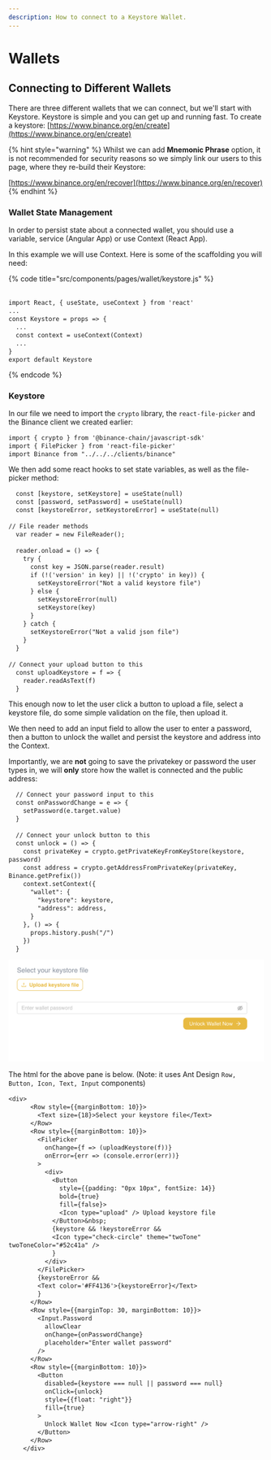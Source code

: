 ```yaml
---
description: How to connect to a Keystore Wallet.
---
```


# Wallets

## Connecting to Different Wallets

There are three different wallets that we can connect, but we'll start with Keystore. Keystore is simple and you can get up and running fast. To create a keystore: [https://www.binance.org/en/create](https://www.binance.org/en/create)

{% hint style="warning" %}
Whilst we can add **Mnemonic Phrase** option, it is not recommended for security reasons so we simply link our users to this page, where they re-build their Keystore:

[https://www.binance.org/en/recover](https://www.binance.org/en/recover)
{% endhint %}

### Wallet State Management

In order to persist state about a connected wallet, you should use a variable, service \(Angular App\) or use Context \(React App\).

In this example we will use Context. Here is some of the scaffolding you will need:

{% code title="src/components/pages/wallet/keystore.js" %}
```text

import React, { useState, useContext } from 'react'
...
const Keystore = props => {
  ...
  const context = useContext(Context)
  ...
}
export default Keystore
```
{% endcode %}

### Keystore

In our file we need to import the `crypto` library, the `react-file-picker` and the Binance client we created earlier:

```text
import { crypto } from '@binance-chain/javascript-sdk'
import { FilePicker } from 'react-file-picker'
import Binance from "../../../clients/binance"
```

We then add some react hooks to set state variables, as well as the file-picker method:

```text
  const [keystore, setKeystore] = useState(null)
  const [password, setPassword] = useState(null)
  const [keystoreError, setKeystoreError] = useState(null)

// File reader methods
  var reader = new FileReader();
  
  reader.onload = () => {
    try {
      const key = JSON.parse(reader.result)
      if (!('version' in key) || !('crypto' in key)) {
        setKeystoreError("Not a valid keystore file")
      } else {
        setKeystoreError(null)
        setKeystore(key)
      }
    } catch {
      setKeystoreError("Not a valid json file")
    }
  }
  
// Connect your upload button to this
  const uploadKeystore = f => {
    reader.readAsText(f)
  }
```

This enough now to let the user click a button to upload a file, select a keystore file, do some simple validation on the file, then upload it. 

We then need to add an input field to allow the user to enter a password, then a button to unlock the wallet and persist the keystore and address into the Context. 

Importantly, we are **not** going to save the privatekey or password the user types in, we will **only** store how the wallet is connected and the public address:

```text
  // Connect your password input to this
  const onPasswordChange = e => {
    setPassword(e.target.value)
  }
  
  // Connect your unlock button to this
  const unlock = () => {
    const privateKey = crypto.getPrivateKeyFromKeyStore(keystore, password)
    const address = crypto.getAddressFromPrivateKey(privateKey, Binance.getPrefix())
    context.setContext({
      "wallet": {
        "keystore": keystore,
        "address": address,
      }
    }, () => {
      props.history.push("/")
    })
  }
```

![The Keystore UI](.gitbook/assets/image%20%284%29.png)

The html for the above pane is below. \(Note: it uses Ant Design `Row, Button, Icon, Text, Input` components\)

```text
<div>
      <Row style={{marginBottom: 10}}>
        <Text size={18}>Select your keystore file</Text>
      </Row>
      <Row style={{marginBottom: 10}}>
        <FilePicker
          onChange={f => (uploadKeystore(f))}
          onError={err => (console.error(err))}
        >
          <div>
            <Button
              style={{padding: "0px 10px", fontSize: 14}}
              bold={true}
              fill={false}>
              <Icon type="upload" /> Upload keystore file
            </Button>&nbsp;
            {keystore && !keystoreError && 
            <Icon type="check-circle" theme="twoTone" twoToneColor="#52c41a" />
            }
          </div>
        </FilePicker>
        {keystoreError &&
        <Text color='#FF4136'>{keystoreError}</Text>
        }
      </Row>
      <Row style={{marginTop: 30, marginBottom: 10}}>
        <Input.Password
          allowClear
          onChange={onPasswordChange}
          placeholder="Enter wallet password"
        />
      </Row>
      <Row style={{marginBottom: 10}}>
        <Button 
          disabled={keystore === null || password === null}
          onClick={unlock} 
          style={{float: "right"}}
          fill={true}
        >
          Unlock Wallet Now <Icon type="arrow-right" />
        </Button>
      </Row>
    </div>
```

